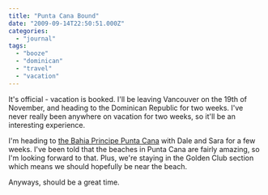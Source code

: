 ```yaml
---
title: "Punta Cana Bound"
date: "2009-09-14T22:50:51.000Z"
categories: 
  - "journal"
tags: 
  - "booze"
  - "dominican"
  - "travel"
  - "vacation"
---
```


It's official - vacation is booked. I'll be leaving Vancouver on the 19th of November, and heading to the Dominican Republic for two weeks. I've never really been anywhere on vacation for two weeks, so it'll be an interesting experience.

I'm heading to [the Bahia Principe Punta Cana](http://www.tripadvisor.com/Hotel_Review-g147293-d478252-Reviews-Gran_Bahia_Principe_Bavaro-Punta_Cana_Dominican_Republic.html) with Dale and Sara for a few weeks. I've been told that the beaches in Punta Cana are fairly amazing, so I'm looking forward to that. Plus, we're staying in the Golden Club section which means we should hopefully be near the beach.

Anyways, should be a great time.
